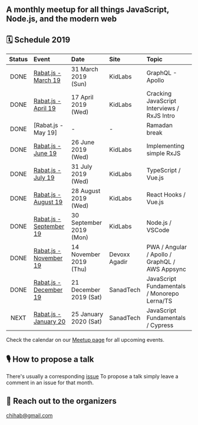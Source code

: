 ## A monthly meetup for all things JavaScript, Node.js, and the modern web

## 🗓 Schedule 2019

 Status | Event   | Date                         | Site  | Topic |
:------:|:--------|:-----------------------------|:-------|:--------|
 DONE | [Rabat.js - March 19](https://www.meetup.com/Rabat-js/events/259956772/) | 31 March 2019 (Sun)  | KidLabs | GraphQL - Apollo
 DONE | [Rabat.js - April 19](https://www.meetup.com/Rabat-js/events/260532405/) | 17 April 2019 (Wed)  | KidLabs | Cracking JavaScript Interviews / RxJS Intro
 DONE | [Rabat.js - May 19] | -  |  -  | Ramadan break
 DONE | [Rabat.js - June 19](https://www.meetup.com/Rabat-js/events/262359710/) | 26 June 2019 (Wed)  | KidLabs | Implementing simple RxJS
 DONE | [Rabat.js - July 19](https://www.meetup.com/Rabat-js/events/263118691/) | 31 July 2019 (Wed)  | KidLabs | TypeScript / Vue.js
 DONE | [Rabat.js - August 19](https://www.meetup.com/Rabat-js/events/263701946/) | 28 August 2019 (Wed) | KidLabs | React Hooks / Vue.js
 DONE | [Rabat.js - September 19](https://www.meetup.com/Rabat-js/events/264875735/) | 30 September 2019 (Mon) | KidLabs | Node.js / VSCode
 DONE | [Rabat.js - November 19](https://cfp.devoxx.ma/2019/talk/TMW-8844/Build_a_serverless_real-time_PWA_with_Angular_and_GraphQL) | 14 November 2019 (Thu) | Devoxx Agadir | PWA / Angular / Apollo / GraphQL / AWS Appsync
 DONE | [Rabat.js - December 19](https://www.meetup.com/Rabat-js/events/267017741) | 21 December 2019 (Sat) | SanadTech | JavaScript Fundamentals / Monorepo Lerna/TS
 NEXT | [Rabat.js - January 20](https://www.meetup.com/Rabat-js/events/267914069) | 25 January 2020 (Sat) | SanadTech | JavaScript Fundamentals / Cypress

 
Check the calendar on our [Meetup page](https://www.meetup.com/Rabat-JS/events/) for all upcoming events.

## 🎙 How to propose a talk

There's usually a corresponding [issue](https://github.com/rabatjs/meetups/issues)
To propose a talk simply leave a comment in an issue for that month.


## 💬 Reach out to the organizers
chihab@gmail.com
